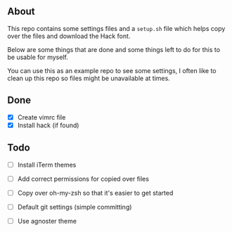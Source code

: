 About
---------

This repo contains some settings files and a `setup.sh` file which helps
copy over the files and download the Hack font.

Below are some things that are done and some things left to do for this to be usable for myself.

You can use this as an example repo to see some settings, I often like
to clean up this repo so files might be unavailable at times.  

Done
----

- [x] Create vimrc file
- [x] Install hack (if found)

Todo
----

- [ ] Install iTerm themes
- [ ] Add correct permissions for copied over files
- [ ] Copy over oh-my-zsh so that it's easier to get started 
- [ ] Default git settings (simple committing)
- [ ] Use agnoster theme


